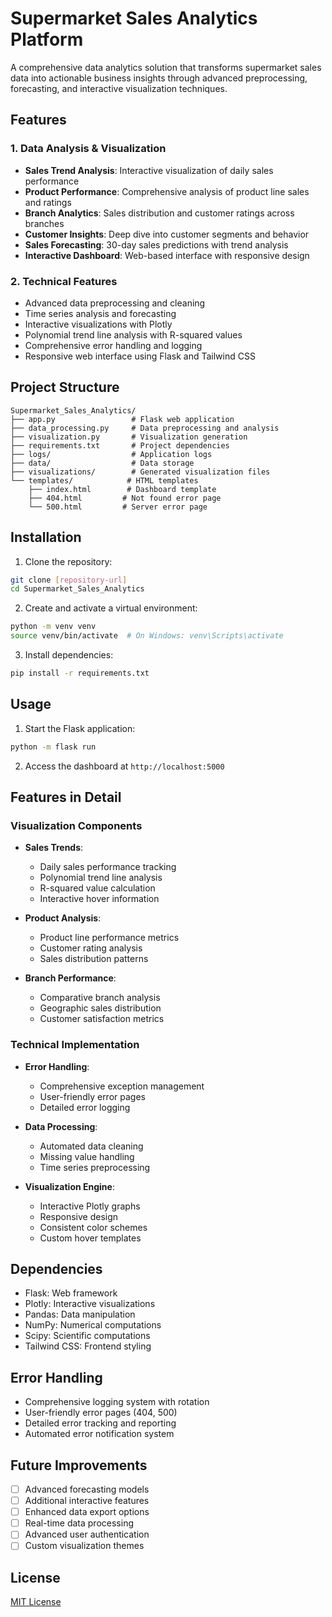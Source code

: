 # Supermarket Sales Analytics Platform

A comprehensive data analytics solution that transforms supermarket sales data into actionable business insights through advanced preprocessing, forecasting, and interactive visualization techniques.

## Features

### 1. Data Analysis & Visualization
- **Sales Trend Analysis**: Interactive visualization of daily sales performance
- **Product Performance**: Comprehensive analysis of product line sales and ratings
- **Branch Analytics**: Sales distribution and customer ratings across branches
- **Customer Insights**: Deep dive into customer segments and behavior
- **Sales Forecasting**: 30-day sales predictions with trend analysis
- **Interactive Dashboard**: Web-based interface with responsive design

### 2. Technical Features
- Advanced data preprocessing and cleaning
- Time series analysis and forecasting
- Interactive visualizations with Plotly
- Polynomial trend line analysis with R-squared values
- Comprehensive error handling and logging
- Responsive web interface using Flask and Tailwind CSS

## Project Structure
```
Supermarket_Sales_Analytics/
├── app.py                 # Flask web application
├── data_processing.py     # Data preprocessing and analysis
├── visualization.py       # Visualization generation
├── requirements.txt       # Project dependencies
├── logs/                  # Application logs
├── data/                  # Data storage
├── visualizations/        # Generated visualization files
└── templates/            # HTML templates
    ├── index.html        # Dashboard template
    ├── 404.html         # Not found error page
    └── 500.html         # Server error page
```

## Installation

1. Clone the repository:
```bash
git clone [repository-url]
cd Supermarket_Sales_Analytics
```

2. Create and activate a virtual environment:
```bash
python -m venv venv
source venv/bin/activate  # On Windows: venv\Scripts\activate
```

3. Install dependencies:
```bash
pip install -r requirements.txt
```

## Usage

1. Start the Flask application:
```bash
python -m flask run
```

2. Access the dashboard at `http://localhost:5000`

## Features in Detail

### Visualization Components
- **Sales Trends**: 
  - Daily sales performance tracking
  - Polynomial trend line analysis
  - R-squared value calculation
  - Interactive hover information

- **Product Analysis**:
  - Product line performance metrics
  - Customer rating analysis
  - Sales distribution patterns

- **Branch Performance**:
  - Comparative branch analysis
  - Geographic sales distribution
  - Customer satisfaction metrics

### Technical Implementation
- **Error Handling**:
  - Comprehensive exception management
  - User-friendly error pages
  - Detailed error logging

- **Data Processing**:
  - Automated data cleaning
  - Missing value handling
  - Time series preprocessing

- **Visualization Engine**:
  - Interactive Plotly graphs
  - Responsive design
  - Consistent color schemes
  - Custom hover templates

## Dependencies
- Flask: Web framework
- Plotly: Interactive visualizations
- Pandas: Data manipulation
- NumPy: Numerical computations
- Scipy: Scientific computations
- Tailwind CSS: Frontend styling

## Error Handling
- Comprehensive logging system with rotation
- User-friendly error pages (404, 500)
- Detailed error tracking and reporting
- Automated error notification system

## Future Improvements
- [ ] Advanced forecasting models
- [ ] Additional interactive features
- [ ] Enhanced data export options
- [ ] Real-time data processing
- [ ] Advanced user authentication
- [ ] Custom visualization themes

## License
[MIT License](LICENSE)
